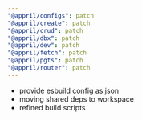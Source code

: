 ```yaml
---
"@appril/configs": patch
"@appril/create": patch
"@appril/crud": patch
"@appril/dbx": patch
"@appril/dev": patch
"@appril/fetch": patch
"@appril/pgts": patch
"@appril/router": patch
---
```


- provide esbuild config as json
- moving shared deps to workspace
- refined build scripts
